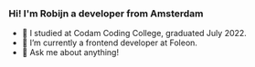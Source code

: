 ### Hi!    I'm Robijn a developer from Amsterdam

- 📖 I studied at Codam Coding College, graduated July 2022.
- 🔭 I’m currently a frontend developer at Foleon.
- 💬 Ask me about anything!
